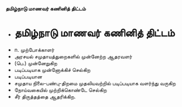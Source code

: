 **தமிழ்நாடு மாணவர் கணினித் திட்டம்**
- # தமிழ்நாடு மாணவர் கணினித் திட்டம்
- n. முற்போக்காளர்
- அரசயல் சமுதாயத்துறைகளில் முன்னேற்ற ஆதரவளர்
- (பெ.) முன்னேறுகிற
- படிப்படியாக முன்னோக்கிச் செல்கிற
- படிப்படியான
- சமுதாய நிலை-பண்பு-திறமை முதலியவற்றில் படிப்படியாக வளர்ந்து வருகிற
- நோய்வகையில் முற்றிக்கொண்டே செல்கிற
- சீர் திருத்தத்தை ஆதரிக்கிற.

